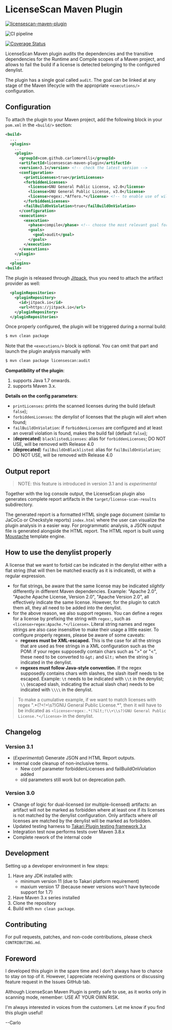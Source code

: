# LicenseScan Maven Plugin

[![licensescan-maven-plugin](https://jitpack.io/v/carlomorelli/licensescan-maven-plugin.svg)](https://jitpack.io/#carlomorelli/licensescan-maven-plugin)

![CI pipeline](https://github.com/carlomorelli/licensescan-maven-plugin/actions/workflows/maven.yml/badge.svg)

[![Coverage Status](https://coveralls.io/repos/github/carlomorelli/licensescan-maven-plugin/badge.svg?branch=master)](https://coveralls.io/github/carlomorelli/licensescan-maven-plugin?branch=master)



LicenseScan Maven plugin audits the dependencies and the transitive dependencies for the Runtime and Compile scopes of a Maven project,
and allows to fail the build if a license is detected belonging to the configured denylist.

The plugin has a single goal called `audit`. The goal can be linked at any stage of the Maven lifecycle with the appropriate `<executions/>` configuration.

## Configuration
To attach the plugin to your Maven project, add the following block in your `pom.xml` in the `<build/>` section:
```xml
<build>
  ...
  <plugins>
    ...
    <plugin>
      <groupId>com.github.carlomorelli</groupId>
      <artifactId>licensescan-maven-plugin</artifactId>
      <version>3.1</version> <!-- check the latest version -->
      <configuration>
        <printLicenses>true</printLicenses>
        <forbiddenLicenses>
          <license>GNU General Public License, v2.0</license>
          <license>GNU General Public License, v3.0</license>
          <license>regex:.*Affero.*</license> <!-- to enable use of wildcards, use string prefix 'regex:' -->
        </forbiddenLicenses>
        <failBuildOnViolation>true</failBuildOnViolation>
      </configuration>
      <executions>
        <execution>
          <phase>compile</phase> <!-- choose the most relevant goal for your pipeline, e.g. 'compile', 'test' or 'deploy' -->
          <goals>
            <goal>audit</goal>
          </goals>
        </execution>
      </executions>
    </plugin>
    ...
  <plugins>
<build>
```
The plugin is released through [Jitpack](https://jitpack.io), thus you need to attach the artifact provider as well:
```xml
  <pluginRepositories>
    <pluginRepository>
      <id>jitpack.io</id>
      <url>https://jitpack.io</url>
    </pluginRepository>
  </pluginRepositories>
```

Once properly configured, the plugin will be triggered during a normal build:
```bash
$ mvn clean package
```
Note that the `<executions/>` block is optional. You can omit that part and launch the plugin analysis manually with
```bash
$ mvn clean package licensescan:audit
```

**Compatibility of the plugin**:
1. supports Java 1.7 onwards.
2. supports Maven 3.x.


**Details on the config parameters**:
* `printLicenses`: prints the scanned licenses during the build (default `false`);
* `forbiddenLicenses`: the _denylist_ of licenses that the plugin will alert when found;
* `failBuildOnViolation`: if `forbiddenLicenses` are configured and at least an overall violation is found, makes the build fail (default `false`);
* (**deprecated**) `blacklistedLicenses`: alias for `forbiddenLicenses`; DO NOT USE, will be removed with Release 4.0
* (**deprecated**) `failBuildOnBlacklisted`: alias for `failBuildOnViolation`; DO NOT USE, will be removed with Release 4.0

## Output report
> NOTE: this feature is introduced in version 3.1 and is _experimental_

Together with the log console output, the LicenseScan plugin also generates complete report artifacts in the `target/license-scan-results` subdirectory.

The generated report is a formatted HTML single page document (similar to JaCoCo or Checkstyle reports)
`index.html` where the user can visualize the plugin analysis in a easier way. For programmatic analysis,
a JSON output file is generated alongside the HTML report.
The HTML report is built using [Moustache](https://github.com/spullara/mustache.java) template engine.

## How to use the denylist properly
A license that we want to forbid can be indicated in the denylist either with a flat string (that will then be matched exactly as it is indicated), ot with a regular expression.
* for flat strings, be aware that the same license may be indicated _slightly_ differently in different Maven dependencies. Example: "Apache 2.0", "Apache Apache License, Version 2.0", "Apache Version 2.0", all effectively indicate the same license. However, for the plugin to catch them all, they all need to be added into the denylist.
* for the above reason, we also support regexes. You can define a regex for a license by prefixing the string with `regex:`, such as
`<license>regex:Apache.*</license>`. Literal string names and regex strings are also case insensitive to make their usage a little easier. To configure properly regexes, please be aware of some caveats:
  * **regexes must be XML-escaped.** This is the case for all the strings that are used as free strings in a XML configuration such as the POM: if your regex supposedly contain chars such as ">" or "<", these need to be converted to `&gt;` and `&lt;` when the string is indicated in the denylist. 
  * **regexes must follow Java-style convention.** If the regex supposedly contains chars with slashes, the slash itself needs to be escaped. Example: `\t` needs to be indicated with `\\t` in the denylist; `\\` (escaped slash, indicating the actual slash char) needs to be indicated with `\\\\` in the denylist.

> To make a cumulative example, if we want to match licenses with regex ".*(?<!\+\s?)GNU General Public License.\*", then it will have to be indicated as `<license>regex:.*(?&lt;!\\+\\s?)GNU General Public License.*</license>` in the denylist.

## Changelog

### Version 3.1
* (_Experimental_) Generate JSON and HTML Report outputs.
* Internal code cleanup of non-inclusive terms. 
  * New conf parameter forbiddenLicenses and failBuildOnViolation added
  * old parameters still work but on deprecation path.

### Version 3.0
* Change of logic for dual-licensed (or multiple-licensed) artifacts: an artifact will not be marked as forbidden where at least one if its licenses is not matched by the denylist configuration. Only artifacts where *all* licenses are matched by the denylist will be marked as forbidden.
* Updated testing harness to [Takari Plugin testing framework 3.x](https://github.com/takari/takari-plugin-testing-project/releases/tag/takari-plugin-testing-3.0.1)
* Integration test now performs tests over Maven 3.8.x
* Complete rework of the internal code

## Development
Setting up a developer environment in few steps:
1. Have any JDK installed with:
   * minimum version 11 (due to Takari platform requirement)
   * maxium version 17 (because newer versions won't have bytecode support for 1.7)
2. Have Maven 3.x series installed
3. Clone the repository
4. Build with `mvn clean package`.

## Contributing
For pull requests, patches, and non-code contributions, please check `CONTRIBUTING.md`.

## Foreword

I developed this plugin in the spare time and I don't always have to chance to stay on top of it. However, I appreciate receiving questions or discussing feature request in the Issues GitHub tab.

Although LicenseScan Maven Plugin is pretty safe to use, as it works only in scanning mode, remember: USE AT YOUR OWN RISK.

I'm always interested in voices from the customers.
Let me know if you find this plugin useful! 

--Carlo

